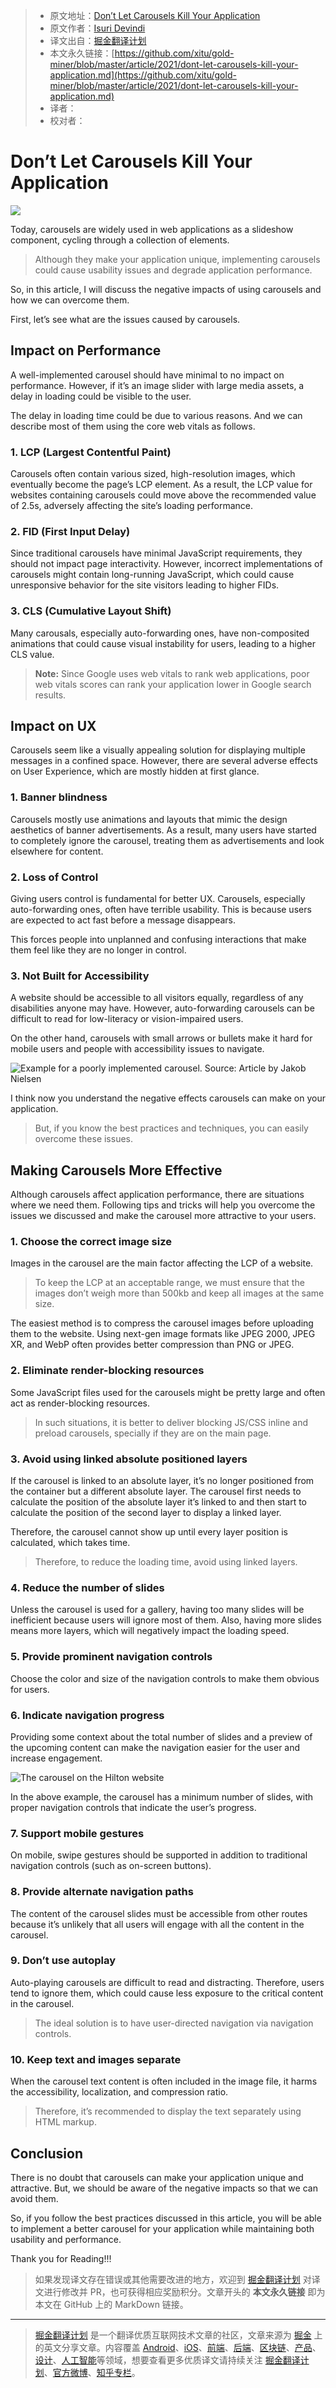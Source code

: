 > * 原文地址：[Don’t Let Carousels Kill Your Application](https://blog.bitsrc.io/dont-let-carousels-kill-your-application-ba5ce27f6d10)
> * 原文作者：[Isuri Devindi](https://medium.com/@isuridevindi)
> * 译文出自：[掘金翻译计划](https://github.com/xitu/gold-miner)
> * 本文永久链接：[https://github.com/xitu/gold-miner/blob/master/article/2021/dont-let-carousels-kill-your-application.md](https://github.com/xitu/gold-miner/blob/master/article/2021/dont-let-carousels-kill-your-application.md)
> * 译者：
> * 校对者：

# Don’t Let Carousels Kill Your Application

![](https://cdn-images-1.medium.com/max/5760/1*hRv4pMYj7sioqL2FJ2Ww8w.jpeg)

Today, carousels are widely used in web applications as a slideshow component, cycling through a collection of elements.

> Although they make your application unique, implementing carousels could cause usability issues and degrade application performance.

So, in this article, I will discuss the negative impacts of using carousels and how we can overcome them.

First, let’s see what are the issues caused by carousels.

## Impact on Performance

A well-implemented carousel should have minimal to no impact on performance. However, if it’s an image slider with large media assets, a delay in loading could be visible to the user.

The delay in loading time could be due to various reasons. And we can describe most of them using the core web vitals as follows.

### 1. LCP (Largest Contentful Paint)

Carousels often contain various sized, high-resolution images, which eventually become the page’s LCP element. As a result, the LCP value for websites containing carousels could move above the recommended value of 2.5s, adversely affecting the site’s loading performance.

### 2. FID (First Input Delay)

Since traditional carousels have minimal JavaScript requirements, they should not impact page interactivity. However, incorrect implementations of carousels might contain long-running JavaScript, which could cause unresponsive behavior for the site visitors leading to higher FIDs.

### 3. CLS (Cumulative Layout Shift)

Many carousals, especially auto-forwarding ones, have non-composited animations that could cause visual instability for users, leading to a higher CLS value.

> **Note:** Since Google uses web vitals to rank web applications, poor web vitals scores can rank your application lower in Google search results.

## Impact on UX

Carousels seem like a visually appealing solution for displaying multiple messages in a confined space. However, there are several adverse effects on User Experience, which are mostly hidden at first glance.

### 1. Banner blindness

Carousels mostly use animations and layouts that mimic the design aesthetics of banner advertisements. As a result, many users have started to completely ignore the carousel, treating them as advertisements and look elsewhere for content.

### 2. Loss of Control

Giving users control is fundamental for better UX. Carousels, especially auto-forwarding ones, often have terrible usability. This is because users are expected to act fast before a message disappears.

This forces people into unplanned and confusing interactions that make them feel like they are no longer in control.

### 3. Not Built for Accessibility

A website should be accessible to all visitors equally, regardless of any disabilities anyone may have. However, auto-forwarding carousels can be difficult to read for low-literacy or vision-impaired users.

On the other hand, carousels with small arrows or bullets make it hard for mobile users and people with accessibility issues to navigate.

![Example for a poorly implemented carousel. Source: [Article](https://www.nngroup.com/articles/auto-forwarding/) by [Jakob Nielsen](https://www.nngroup.com/articles/author/jakob-nielsen/)](https://cdn-images-1.medium.com/max/3840/1*JKO7mieZ-6I_p84CI_obCw.png)

I think now you understand the negative effects carousels can make on your application.

> But, if you know the best practices and techniques, you can easily overcome these issues.

## Making Carousels More Effective

Although carousels affect application performance, there are situations where we need them. Following tips and tricks will help you overcome the issues we discussed and make the carousel more attractive to your users.

### 1. Choose the correct image size

Images in the carousel are the main factor affecting the LCP of a website.

> To keep the LCP at an acceptable range, we must ensure that the images don’t weigh more than 500kb and keep all images at the same size.

The easiest method is to compress the carousel images before uploading them to the website. Using next-gen image formats like JPEG 2000, JPEG XR, and WebP often provides better compression than PNG or JPEG.

### 2. Eliminate render-blocking resources

Some JavaScript files used for the carousels might be pretty large and often act as render-blocking resources.

> In such situations, it is better to deliver blocking JS/CSS inline and preload carousels, specially if they are on the main page.

### 3. Avoid using linked absolute positioned layers

If the carousel is linked to an absolute layer, it’s no longer positioned from the container but a different absolute layer. The carousel first needs to calculate the position of the absolute layer it’s linked to and then start to calculate the position of the second layer to display a linked layer.

Therefore, the carousel cannot show up until every layer position is calculated, which takes time.

> Therefore, to reduce the loading time, avoid using linked layers.

### 4. Reduce the number of slides

Unless the carousel is used for a gallery, having too many slides will be inefficient because users will ignore most of them. Also, having more slides means more layers, which will negatively impact the loading speed.

### 5. Provide prominent navigation controls

Choose the color and size of the navigation controls to make them obvious for users.

### 6. Indicate navigation progress

Providing some context about the total number of slides and a preview of the upcoming content can make the navigation easier for the user and increase engagement.

![The carousel on the [Hilton](https://www.hilton.com/en/) website](https://cdn-images-1.medium.com/max/3786/1*B-yLIKw-RnEbHx8P7lYUcQ.png)

In the above example, the carousel has a minimum number of slides, with proper navigation controls that indicate the user’s progress.

### 7. Support mobile gestures

On mobile, swipe gestures should be supported in addition to traditional navigation controls (such as on-screen buttons).

### 8. Provide alternate navigation paths

The content of the carousel slides must be accessible from other routes because it’s unlikely that all users will engage with all the content in the carousel.

### 9. Don’t use autoplay

Auto-playing carousels are difficult to read and distracting. Therefore, users tend to ignore them, which could cause less exposure to the critical content in the carousel.

> The ideal solution is to have user-directed navigation via navigation controls.

### 10. Keep text and images separate

When the carousel text content is often included in the image file, it harms the accessibility, localization, and compression ratio.

> Therefore, it’s recommended to display the text separately using HTML markup.

## Conclusion

There is no doubt that carousels can make your application unique and attractive. But, we should be aware of the negative impacts so that we can avoid them.

So, if you follow the best practices discussed in this article, you will be able to implement a better carousel for your application while maintaining both usability and performance.

Thank you for Reading!!!

> 如果发现译文存在错误或其他需要改进的地方，欢迎到 [掘金翻译计划](https://github.com/xitu/gold-miner) 对译文进行修改并 PR，也可获得相应奖励积分。文章开头的 **本文永久链接** 即为本文在 GitHub 上的 MarkDown 链接。

---

> [掘金翻译计划](https://github.com/xitu/gold-miner) 是一个翻译优质互联网技术文章的社区，文章来源为 [掘金](https://juejin.im) 上的英文分享文章。内容覆盖 [Android](https://github.com/xitu/gold-miner#android)、[iOS](https://github.com/xitu/gold-miner#ios)、[前端](https://github.com/xitu/gold-miner#前端)、[后端](https://github.com/xitu/gold-miner#后端)、[区块链](https://github.com/xitu/gold-miner#区块链)、[产品](https://github.com/xitu/gold-miner#产品)、[设计](https://github.com/xitu/gold-miner#设计)、[人工智能](https://github.com/xitu/gold-miner#人工智能)等领域，想要查看更多优质译文请持续关注 [掘金翻译计划](https://github.com/xitu/gold-miner)、[官方微博](http://weibo.com/juejinfanyi)、[知乎专栏](https://zhuanlan.zhihu.com/juejinfanyi)。

